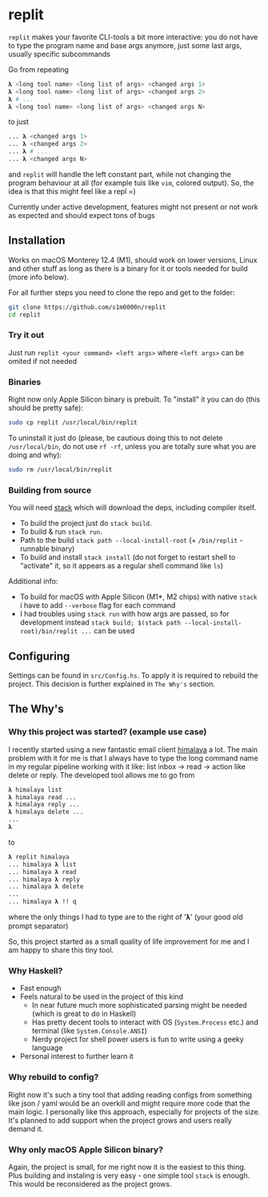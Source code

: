 # replit

`replit` makes your favorite CLI-tools a bit more interactive: you do not have to
type the program name and base args anymore, just some last args,
usually specific subcommands

Go from repeating

```bash
𝛌 <long tool name> <long list of args> <changed args 1>
𝛌 <long tool name> <long list of args> <changed args 2>
𝛌 # ... 
𝛌 <long tool name> <long list of args> <changed args N>
```

to just

```bash
... 𝛌 <changed args 1>
... 𝛌 <changed args 2>
... 𝛌 # ...
... 𝛌 <changed args N>
```

and `replit` will handle the left constant part,
while not changing the program behaviour at all
(for example tuis like `vim`, colored output).
So, the idea is that this might feel like a repl =)

Currently under active development, features might not present
or not work as expected and should expect tons of bugs

## Installation

Works on macOS Monterey 12.4 (M1), should work on lower versions, Linux
and other stuff as long as there is a binary for it or tools needed
for build (more info below).

For all further steps you need to clone the repo and get to the folder:

```bash
git clone https://github.com/s1m0000n/replit
cd replit
```

### Try it out

Just run `replit <your command> <left args>`
where `<left args>` can be omited if not needed

### Binaries

Right now only Apple Silicon binary is prebuilt.
To "install" it you can do (this should be pretty safe):

```bash
sudo cp replit /usr/local/bin/replit
```

To uninstall it just do (please, be cautious doing this to not delete
`/usr/local/bin`, do not use `rf -rf`,
unless you are totally sure what you are doing and why):

```bash
sudo rm /usr/local/bin/replit
```

### Building from source

You will need [stack](https://docs.haskellstack.org/en/stable/README/) which will download the deps, including compiler itself.

- To build the project just do `stack build`.
- To build & run `stack run`.
- Path to the build `stack path --local-install-root` (+ `/bin/replit` - runnable binary)
- To build and install `stack install` (do not forget to restart shell to "activate" it, so it appears as a regular shell command like `ls`)

Additional info:

- To build for macOS with Apple Silicon (M1*, M2 chips) with native `stack` i have to add `--verbose` flag for each command
- I had troubles using `stack run` with how args are passed, so for development instead `stack build; $(stack path --local-install-root)/bin/replit ...` can be used

## Configuring

Settings can be found in `src/Config.hs`.
To apply it is required to rebuild the project.
This decision is further explained in `The Why's` section.

## The Why's

### Why this project was started? (example use case)

I recently started using a new fantastic email client [himalaya](https://github.com/soywod/himalaya) a lot.
The main problem with it for me is that I always have to type the
long command name in my regular pipeline working with it like: list inbox -> read -> action like delete or reply.
The developed tool allows me to go from

```bash
𝛌 himalaya list
𝛌 himalaya read ...
𝛌 himalaya reply ...
𝛌 himalaya delete ...
...
𝛌
```

to

```bash
𝛌 replit himalaya
... himalaya 𝛌 list
... himalaya 𝛌 read
... himalaya 𝛌 reply
... himalaya 𝛌 delete
...
... himalaya 𝛌 !! q
```

where the only things I had to type are to the right of '𝛌' (your good old prompt separator)

So, this project started as a small quality of life improvement for me and I am happy to share this tiny tool.

### Why Haskell?

- Fast enough
- Feels natural to be used in the project of this kind
  - In near future much more sophisticated parsing might be needed (which is great to do in Haskell)
  - Has pretty decent tools to interact with OS (`System.Process` etc.) and terminal (like `System.Console.ANSI`)
  - Nerdy project for shell power users is fun to write using a geeky language
- Personal interest to further learn it

### Why rebuild to config?

Right now it's such a tiny tool that adding reading configs from something
like json / yaml would be an overkill and might require more code that the main logic.
I personally like this approach, especially for projects of the size.
It's planned to add support when the project grows and users really demand it.

### Why only macOS Apple Silicon binary?

Again, the project is small, for me right now it is the easiest to this thing.
Plus building and instaling is very easy - one simple tool `stack` is enough.
This would be reconsidered as the project grows.

